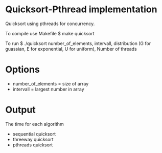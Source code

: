 # Quicksort-Pthread implementation

Quicksort using pthreads for concurrency.

To compile use Makefile
  $ make quicksort

To run
  $ ./quicksort number_of_elements, intervall, distribution (G for guassian, E for exponential, U for uniform), Number of threads

# Options
* number_of_elements = size of array
* intervall = largest number in array

# Output
The time for each algorithm 
* sequential quicksort
* threeway quicksort
* pthreads quicksort
